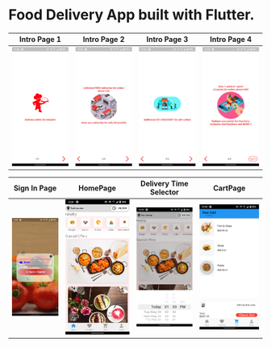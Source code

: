 # Food Delivery App built with Flutter.

| Intro Page 1  | Intro Page 2  | Intro Page 3 | Intro Page 4 |
| ------------- | ------------- | ------------ | ------------ | 
| ![alt text](https://github.com/krazyfingerz/flutter_food_delivery/blob/main/screenshots/1.%20Intro%201.png)  | ![alt text](https://github.com/krazyfingerz/flutter_food_delivery/blob/main/screenshots/2.%20Intro%202.png)  | ![alt text](https://github.com/krazyfingerz/flutter_food_delivery/blob/main/screenshots/3.%20Intro%203.png) | ![alt text](https://github.com/krazyfingerz/flutter_food_delivery/blob/main/screenshots/4.%20Intro%204.png) |

| Sign In Page  | HomePage | Delivery Time Selector | CartPage |
| ------------- | ------------- | ------------ | ------------ | 
| ![alt text](https://github.com/krazyfingerz/flutter_food_delivery/blob/main/screenshots/5.%20SignIn%20screen.png)  | ![alt text](https://github.com/krazyfingerz/flutter_food_delivery/blob/main/screenshots/6.%20HomePage.png)  | ![alt text](https://github.com/krazyfingerz/flutter_food_delivery/blob/main/screenshots/7.%20DeliveryTme%20Selector%20(HomePage).png) | ![alt text](https://github.com/krazyfingerz/flutter_food_delivery/blob/main/screenshots/8.%20CartPage.png) |
